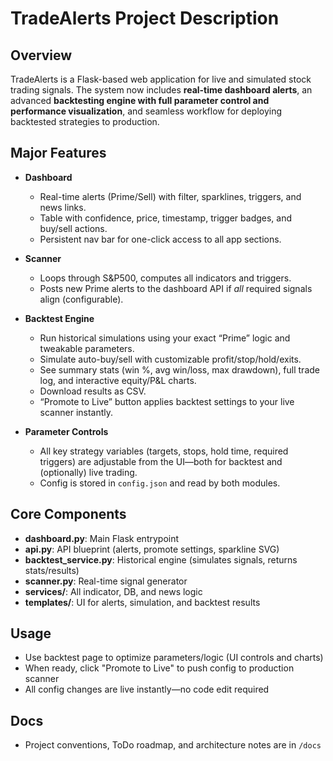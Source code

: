 # TradeAlerts Project Description

## Overview
TradeAlerts is a Flask-based web application for live and simulated stock trading signals. The system now includes **real-time dashboard alerts**, an advanced **backtesting engine with full parameter control and performance visualization**, and seamless workflow for deploying backtested strategies to production.

## Major Features

- **Dashboard**  
  - Real-time alerts (Prime/Sell) with filter, sparklines, triggers, and news links.
  - Table with confidence, price, timestamp, trigger badges, and buy/sell actions.
  - Persistent nav bar for one-click access to all app sections.

- **Scanner**  
  - Loops through S&P500, computes all indicators and triggers.
  - Posts new Prime alerts to the dashboard API if *all* required signals align (configurable).

- **Backtest Engine**  
  - Run historical simulations using your exact “Prime” logic and tweakable parameters.
  - Simulate auto-buy/sell with customizable profit/stop/hold/exits.
  - See summary stats (win %, avg win/loss, max drawdown), full trade log, and interactive equity/P&L charts.
  - Download results as CSV.
  - “Promote to Live” button applies backtest settings to your live scanner instantly.

- **Parameter Controls**  
  - All key strategy variables (targets, stops, hold time, required triggers) are adjustable from the UI—both for backtest and (optionally) live trading.
  - Config is stored in `config.json` and read by both modules.

## Core Components

- **dashboard.py**: Main Flask entrypoint
- **api.py**: API blueprint (alerts, promote settings, sparkline SVG)
- **backtest_service.py**: Historical engine (simulates signals, returns stats/results)
- **scanner.py**: Real-time signal generator
- **services/**: All indicator, DB, and news logic
- **templates/**: UI for alerts, simulation, and backtest results

## Usage

- Use backtest page to optimize parameters/logic (UI controls and charts)
- When ready, click "Promote to Live" to push config to production scanner
- All config changes are live instantly—no code edit required

## Docs
- Project conventions, ToDo roadmap, and architecture notes are in `/docs`
